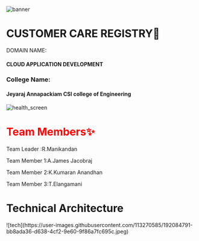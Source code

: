 ![banner](https://user-images.githubusercontent.com/113270585/192084358-c260f16f-c752-410a-a3f7-c3dab526fba8.jpeg)

<h1>CUSTOMER CARE REGISTRY🔖</h1


<h3>DOMAIN NAME:</h3> <h4>CLOUD APPLICATION DEVELOPMENT</h4>

<h3>College Name:</h3> <h4>Jeyaraj Annapackiam CSI college of Engineering</h4>

![health_screen](https://user-images.githubusercontent.com/113270585/191786053-a29ce58d-cb6c-4059-9239-ed4c5829d56d.png)

<h1 style="color:red">Team Members✨</h1>

Team Leader :R.Manikandan

Team Member 1:A.James Jacobraj

Team Member 2:K.Kumaran Anandhan

Team Member 3:T.Elangamani

<h1>Technical Architecture</h1>
![tech](https://user-images.githubusercontent.com/113270585/192084791-bb8ada36-d638-4cf2-9e60-9f86a7fc695c.jpeg)






